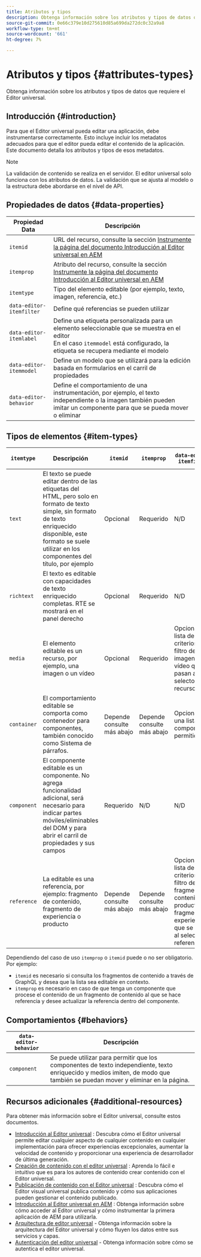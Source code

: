 ```yaml
---
title: Atributos y tipos
description: Obtenga información sobre los atributos y tipos de datos que requiere el Editor universal.
source-git-commit: 0e66c379e10d275610d85a699da272dc0c32a9a8
workflow-type: tm+mt
source-wordcount: '661'
ht-degree: 7%

---
```



# Atributos y tipos {#attributes-types}

Obtenga información sobre los atributos y tipos de datos que requiere el Editor universal.

## Introducción {#introduction}

Para que el Editor universal pueda editar una aplicación, debe instrumentarse correctamente. Esto incluye incluir los metadatos adecuados para que el editor pueda editar el contenido de la aplicación. Este documento detalla los atributos y tipos de esos metadatos.

>[!NOTE]
>
>La validación de contenido se realiza en el servidor. El editor universal solo funciona con los atributos de datos. La validación que se ajusta al modelo o la estructura debe abordarse en el nivel de API.

## Propiedades de datos {#data-properties}

| Propiedad Data | Descripción |
|---|---|
| `itemid` | URL del recurso, consulte la sección [Instrumente la página del documento Introducción al Editor universal en AEM](getting-started.md#instrument-thepage) |
| `itemprop` | Atributo del recurso, consulte la sección [Instrumente la página del documento Introducción al Editor universal en AEM](getting-started.md#instrument-thepage) |
| `itemtype` | Tipo del elemento editable (por ejemplo, texto, imagen, referencia, etc.) |
| `data-editor-itemfilter` | Define qué referencias se pueden utilizar |
| `data-editor-itemlabel` | Define una etiqueta personalizada para un elemento seleccionable que se muestra en el editor <br>En el caso `itemmodel` está configurado, la etiqueta se recupera mediante el modelo |
| `data-editor-itemmodel` | Define un modelo que se utilizará para la edición basada en formularios en el carril de propiedades |
| `data-editor-behavior` | Define el comportamiento de una instrumentación, por ejemplo, el texto independiente o la imagen también pueden imitar un componente para que se pueda mover o eliminar |

## Tipos de elementos {#item-types}

| `itemtype` | Descripción | `itemid` | `itemprop` | `data-editor-itemfilter` | `data-editor-itemlabel` | `data-editor-itemmodel` | `data-editor-behvior` |
|---|---|---|---|---|---|---|---|
| `text` | El texto se puede editar dentro de las etiquetas del HTML, pero solo en formato de texto simple, sin formato de texto enriquecido disponible, este formato se suele utilizar en los componentes del título, por ejemplo | Opcional | Requerido | N/D | Opcional | N/D | Opcional |
| `richtext` | El texto es editable con capacidades de texto enriquecido completas. RTE se mostrará en el panel derecho | Opcional | Requerido | N/D | Opcional | N/D | Opcional |
| `media` | El elemento editable es un recurso, por ejemplo, una imagen o un vídeo | Opcional | Requerido | Opcional<br>lista de criterios de filtro de imagen o vídeo que se pasan al selector de recursos | Opcional | N/D | Opcional |
| `container` | El comportamiento editable se comporta como contenedor para componentes, también conocido como Sistema de párrafos. | Depende <br>consulte más abajo | Depende <br>consulte más abajo | Opcional<br>una lista de componentes permitidos | Opcional | N/D | N/D |
| `component` | El componente editable es un componente. No agrega funcionalidad adicional, será necesario para indicar partes móviles/eliminables del DOM y para abrir el carril de propiedades y sus campos | Requerido | N/D | N/D | Opcional | Opcional | N/D |
| `reference` | La editable es una referencia, por ejemplo: fragmento de contenido, fragmento de experiencia o producto | Depende <br>consulte más abajo | Depende <br>consulte más abajo | Opcional<br>lista de criterios de filtro de fragmento de contenido, producto o fragmento de experiencia que se pasan al selector de referencia | Opcional | Opcional | N/D |

Dependiendo del caso de uso `itemprop` o `itemid` puede o no ser obligatorio. Por ejemplo:

* `itemid` es necesario si consulta los fragmentos de contenido a través de GraphQL y desea que la lista sea editable en contexto.
* `itemprop` es necesario en caso de que tenga un componente que procese el contenido de un fragmento de contenido al que se hace referencia y desee actualizar la referencia dentro del componente.

## Comportamientos {#behaviors}

| `data-editor-behavior` | Descripción |
|---|---|
| `component` | Se puede utilizar para permitir que los componentes de texto independiente, texto enriquecido y medios imiten, de modo que también se puedan mover y eliminar en la página. |

## Recursos adicionales {#additional-resources}

Para obtener más información sobre el Editor universal, consulte estos documentos.

* [Introducción al Editor universal](introduction.md) : Descubra cómo el Editor universal permite editar cualquier aspecto de cualquier contenido en cualquier implementación para ofrecer experiencias excepcionales, aumentar la velocidad de contenido y proporcionar una experiencia de desarrollador de última generación.
* [Creación de contenido con el editor universal](authoring.md) : Aprenda lo fácil e intuitivo que es para los autores de contenido crear contenido con el Editor universal.
* [Publicación de contenido con el Editor universal](publishing.md) : Descubra cómo el Editor visual universal publica contenido y cómo sus aplicaciones pueden gestionar el contenido publicado.
* [Introducción al Editor universal en AEM](getting-started.md) : Obtenga información sobre cómo acceder al Editor universal y cómo instrumentar la primera aplicación de AEM para utilizarla.
* [Arquitectura de editor universal](architecture.md) - Obtenga información sobre la arquitectura del Editor universal y cómo fluyen los datos entre sus servicios y capas.
* [Autenticación del editor universal](authentication.md) - Obtenga información sobre cómo se autentica el editor universal.
